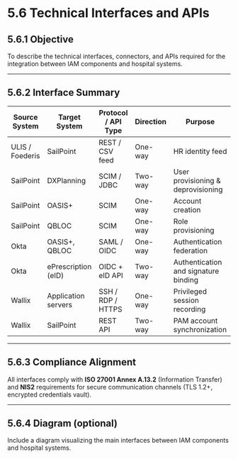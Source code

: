 # 5.6 Technical Interfaces and APIs

## 5.6.1 Objective
To describe the technical interfaces, connectors, and APIs required for the integration between IAM components and hospital systems.

---

## 5.6.2 Interface Summary

| **Source System** | **Target System** | **Protocol / API Type** | **Direction** | **Purpose** |
|--------------------|-------------------|--------------------------|----------------|--------------|
| ULIS / Foederis | SailPoint | REST / CSV feed | One-way | HR identity feed |
| SailPoint | DXPlanning | SCIM / JDBC | Two-way | User provisioning & deprovisioning |
| SailPoint | OASIS+ | SCIM | One-way | Account creation |
| SailPoint | QBLOC | SCIM | One-way | Role provisioning |
| Okta | OASIS+, QBLOC | SAML / OIDC | One-way | Authentication federation |
| Okta | ePrescription (eID) | OIDC + eID API | Two-way | Authentication and signature binding |
| Wallix | Application servers | SSH / RDP / HTTPS | One-way | Privileged session recording |
| Wallix | SailPoint | REST API | Two-way | PAM account synchronization |

---

## 5.6.3 Compliance Alignment
All interfaces comply with **ISO 27001 Annex A.13.2** (Information Transfer) and **NIS2** requirements for secure communication channels (TLS 1.2+, encrypted credentials vault).

---

## 5.6.4 Diagram (optional)
Include a diagram visualizing the main interfaces between IAM components and hospital systems.

